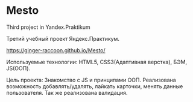 # Mesto
Third project in Yandex.Praktikum

Третий учебный проект Яндекс.Практикум.

https://ginger-raccoon.github.io/Mesto/

Используемые технологии: HTML5, CSS3(Адаптивная верстка), БЭМ, JS(ООП).

Цель проекта: Знакомство с JS и принципами ООП. Реализована возможность добавлять/удалять, лайкать карточки, менять данные пользователя. Так же реализована валидация.
